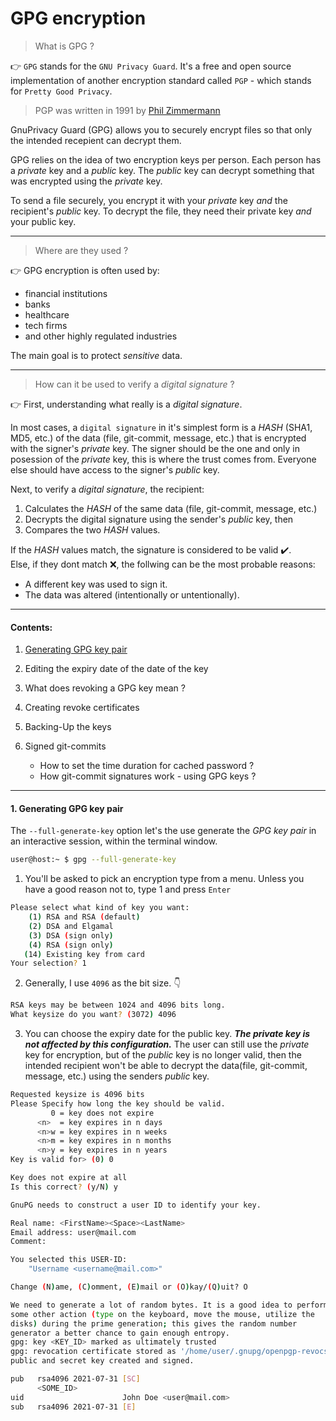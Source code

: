 # GPG encryption

> What is GPG ?

:point_right: `GPG` stands for the `GNU Privacy Guard`. It's a free and open source implementation
of another encryption standard called `PGP` - which stands for `Pretty Good Privacy`.

> PGP was written in 1991 by [Phil Zimmermann](https://en.wikipedia.org/wiki/Phil_Zimmermann)

GnuPrivacy Guard (GPG) allows you to securely encrypt files so that only the intended
recepient can decrypt them.

GPG relies on the idea of two encryption keys per person. Each person has a _private_
key and a _public_ key. The _public_ key can decrypt something that was encrypted using the
_private_ key.

To send a file securely, you encrypt it with your _private_ key _and_ the recipient's _public_
key. To decrypt the file, they need their private key _and_ your public key.

---

> Where are they used ?

:point_right: GPG encryption is often used by:
* financial institutions
* banks
* healthcare
* tech firms
* and other highly regulated industries

The main goal is to protect _sensitive_ data.

---

> How can it be used to verify a _digital signature_ ?

:point_right: First, understanding what really is a _digital signature_.

In most cases, a `digital signature` in it's simplest form is a _HASH_ (SHA1, MD5, etc.) of the
data (file, git-commit, message, etc.) that is encrypted with the signer's _private_ key.
The signer should be the one and only in posession of the _private_ key, this is where the
trust comes from. Everyone else should have access to the signer's _public_ key.

Next, to verify a _digital signature_, the recipient:
1. Calculates the _HASH_ of the same data (file, git-commit, message, etc.)
2. Decrypts the digital signature using the sender's _public_ key, then
3. Compares the two _HASH_ values.

If the _HASH_ values match, the signature is considered to be valid :heavy_check_mark:.
<br />
Else, if they dont match :x:, the follwing can be the most probable reasons:
<br />
* A different key was used to sign it.
* The data was altered (intentionally or untentionally).

---

#### Contents:

1. [Generating GPG key pair](#1.-generating-gpg-key-pair)
2. Editing the expiry date of the date of the key
3. What does revoking a GPG key mean ?
4. Creating revoke certificates
5. Backing-Up the keys
6. Signed git-commits

   * How to set the time duration for cached password ?
   * How git-commit signatures work - using GPG keys ?

---

#### 1. Generating GPG key pair

The `--full-generate-key` option let's the use generate the _GPG key pair_ in an interactive
session, within the terminal window.

```bash
user@host:~ $ gpg --full-generate-key
```

1. You'll be asked to pick an encryption type from a menu. Unless you have a good
reason not to, type 1 and press `Enter`
```bash
Please select what kind of key you want:
    (1) RSA and RSA (default)
    (2) DSA and Elgamal
    (3) DSA (sign only)
    (4) RSA (sign only)
   (14) Existing key from card
Your selection? 1
```

2. Generally, I use `4096` as the bit size. :point_down:
```bash
RSA keys may be between 1024 and 4096 bits long.
What keysize do you want? (3072) 4096
```

3. You can choose the expiry date for the public key. **_The private key is not affected by
this configuration._** The user can still use the _private_ key for encryption, but of
the _public_ key is no longer valid, then the intended recipient won't be able to decrypt
the data(file, git-commit, message, etc.) using the senders _public_ key.

```bash
Requested keysize is 4096 bits
Please Specify how long the key should be valid.
         0 = key does not expire
      <n>  = key expires in n days
      <n>w = key expires in n weeks
      <n>m = key expires in n months
      <n>y = key expires in n years
Key is valid for> (0) 0
```

```bash
Key does not expire at all
Is this correct? (y/N) y
```

```bash
GnuPG needs to construct a user ID to identify your key.

Real name: <FirstName><Space><LastName>
Email address: user@mail.com
Comment:
```

```bash
You selected this USER-ID:
    "Username <username@mail.com>"

Change (N)ame, (C)omment, (E)mail or (O)kay/(Q)uit? O
```

```bash
We need to generate a lot of random bytes. It is a good idea to perform
some other action (type on the keyboard, move the mouse, utilize the
disks) during the prime generation; this gives the random number
generator a better chance to gain enough entropy.
gpg: key <KEY_ID> marked as ultimately trusted
gpg: revocation certificate stored as '/home/user/.gnupg/openpgp-revocs.d/<ID>.rev'
public and secret key created and signed.

pub   rsa4096 2021-07-31 [SC]
      <SOME_ID>
uid                      John Doe <user@mail.com>
sub   rsa4096 2021-07-31 [E]
```
